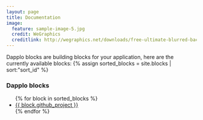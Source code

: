 ```yaml
---
layout: page
title: Documentation
image:
  feature: sample-image-5.jpg
  credit: WeGraphics
  creditlink: http://wegraphics.net/downloads/free-ultimate-blurred-background-pack/
---
```


Dapplo blocks are building blocks for your application, here are the currently available blocks:
{% assign sorted_blocks = site.blocks | sort:"sort_id" %}
<div class="panel panel-info" >
	<div class="panel-heading">
		<h3 class="panel-title">Dapplo blocks</h3>
	</div>
	<div class="panel-body">
	  <ul>
		{% for block in sorted_blocks %}
		  <li>
			<a href="{{ block.url | prepend: site.baseurl }}">{{ block.github_project }}</a>
		  </li>
		{% endfor %}
	  </ul>
	</div>
</div>
